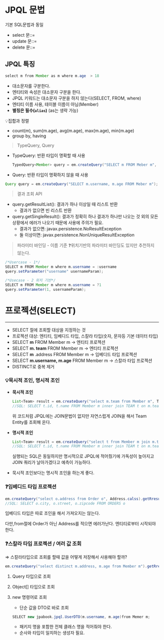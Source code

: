 # JPQL 문법

기본 SQL문법과 동일

- select 문::=
- update 문::=
- delete 문::=

## JPQL 특징

```java
select m from Member as m where m.age  > 18
```

- 대소문자를 구분한다.
- 엔티티와 속성은 대소문자 구분을 한다.
- JPQL 키워드는 대소문자 구분을 하지 않는다(SELECT, FROM, where)
- 엔티티 이름 사용, 테이블 이름이 아님(Member)
- **별칭은 필수(`alias`)** (as는 생략 가능)

💡집합과 정렬

- count(m), sum(m.age), avg(m.age), max(m.age), min(m.age)
- group by, having

> TypeQuery, Query
> 
- TypeQuery: 반환 타입이 명확할 때 사용
    
    ```java
    TypedQuery<Member> query = em.createQuery("SELECT m FROM Meber m", Member.class);
    ```
    
- Query: 반환 타입이 명확하지 않을 때 사용

```java
Query query = em.createQuery("SELECT m.username, m.age FROM Meber m");
```

> 결과 조회 API
> 
- query.getResultList(): 결과가 하나 이상일 때 리스트 반환
    - 결과가 없으면 빈 리스트 반환
- query.getSingleResult(): 결과가 정확히 하나
결과가 하나만 나오는 것 외의 모든 상황에서 에러가 나오기 때문에 사용에 주의가 필요.
    - 결과가 없으면: javax.persistence.NoResultException
    - 둘 이상이면: javax.persistence.NonUniqueResultException

> 파라미터 바인딩 - 이름 기준
❓위치기반의 파라미터 바인딩도 있지만 추천하지 않는다.
> 

```java
/*Usercase - 1*/
SELECT m FROM Member m where m.username = :username
query.setParameter("username" usernameParam);

/*Usecase - 2 위치 기반*/
SELECT m FROM Member m where m.username = ?1
query.setParameter(1, usernameParam);
```

# 프로젝션(SELECT)

---

- SELECT 절에 조회할 대상을 지정하는 것
- 프로젝션 대상: 엔티티, 임베디드 타입, 스칼라 타입(숫자, 문자등 기본 데이터 타입)
- SELECT **m** FROM Member m → 엔티티 프로젝션
- SELECT **m. team**  FROM Member m → 엔티티 프로젝션
- SELECT **m** .address FROM Member m → 임베디드 타입 프로젝션
- SELECT **m.username, m.age**  FROM Member m → 스칼라 타입 프로젝션
- DISTINCT로 중복 제거

### **💡묵시적 조인, 명시적 조인**

- **묵시적 조인**
    
    ```java
    List<Team> result = em.createQuery("select m.team from Member m", Team.calss)
    //SQL: SELECT t.id, t.name FROM Member m inner join TEAM t on m.team_id = t.id
    ```
    
    위 코드처럼 JPQL에는 JOIN문법이 없지만 자연스럽게 JOIN을 해서 Team Entity를 조회해 온다.
    
- **명시적 조인**
    
    ```java
    List<Team> result = em.createQuery("select t from Member m join m.team t", Team.calss)
    //SQL: SELECT t.id, t.name FROM Member m inner join TEAM t on m.team_id = t.id
    ```
    
    실행되는 SQL은 동일하지만 명시적으로 JPQL에 적어줬기에 가독성이 높아지고 JOIN 쿼리가 날아가겠다고 예측이 가능하다. 
    
- 묵시적 조인보다는 명시적 조인을 하는게 좋다.

### ❓임베디드 타입 프로젝션

```java
em.createQuery("select o.address from Order o", Address.calss).getRresultList();
//SQL: SELECT o.city, o.street, o.zipcode FROM ORDERS o
```

임베디드 타입은 따로 조인을 해서 가져오지는 않는다. 

다만,from절에 Order가 아닌 Address를 적으면 에러가난다. 엔티티로부터 시작되야 한다.

### ❓스칼라 타입 프로젝션 / 여러 값 조회

⇒ 스칼라타입으로 조회를 할때 값을 어떻게 저장해서 사용해야 할까?

```java
em.createQuery("select distinct m.address, m.age from Member m").getRresultList();
```

1. Query 타입으로 조회
2. Object[] 타입으로 조회
3. new 명령어로 조회
    - 단순 값을 DTO로 바로 조회
    
    ```java
    SELECT new jpabook.jpql.UserDTO(m.username, m.age)from Memer m;
    ```
    
    - 패키지 명을 포함한 전체 클래스 명을 적어줘야 한다.
    - 순사와 타입이 일치하는 생성자 필요.
